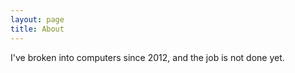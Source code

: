 ```yaml
---
layout: page
title: About
---
```


I've broken into computers since 2012, and the job is not done yet.